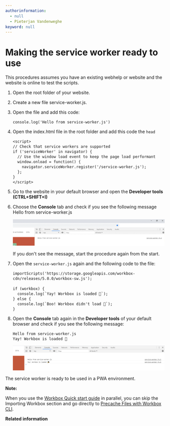 ```yaml
---
authorinformation:
  - null
  - Pieterjan Vandenweghe
keyword: null
---
```


# Making the service worker ready to use

This procedures assumes you have an existing webhelp or website and the website is online to test the scripts.

1. Open the root folder of your website.
2. Create a new file service-worker.js.
3. Open the file and add this code:

   ```text
   console.log('Hello from service-worker.js')
   ```

4. Open the index.html file in the root folder and add this code the `head`

   ```text
   <script>
   // Check that service workers are supported
   if ('serviceWorker' in navigator) {
     // Use the window load event to keep the page load performant
     window.onload = function() {
       navigator.serviceWorker.register('/service-worker.js');
     };
   }
   </script>
   ```

5. Go to the website in your default browser and open the **Developer tools** **\(CTRL+SHIFT+I\)**
6. Choose the **Console** tab and check if you see the following message Hello from service-worker.js

   ![](../../../../../.gitbook/assets/pwa-service-workers-hello-test.png)

   If you don't see the message, start the procedure again from the start.

7. Open the `service-worker.js` again and the following code to the file:

   ```text
   importScripts('https://storage.googleapis.com/workbox-cdn/releases/5.0.0/workbox-sw.js');

   if (workbox) {
     console.log(`Yay! Workbox is loaded 🎉`);
   } else {
     console.log(`Boo! Workbox didn't load 😬`);
   }
   ```

8. Open the **Console** tab again in the **Developer tools** of your default browser and check if you see the following message:

   ```text
   Hello from service-worker.js
   Yay! Workbox is loaded 🎉
   ```

   ![](../../../../../.gitbook/assets/pwa-service-workers-workboxloaded-test.png)

The service worker is ready to be used in a PWA environment.

**Note:**

When you use the [Workbox Quick start guide](https://developers.google.com/web/tools/workbox/guides/get-started) in parallel, you can skip the Importing Workbox section and go directly to [Precache Files with Workbox CLI](https://developers.google.com/web/tools/workbox/guides/precache-files/cli).

**Related information**


